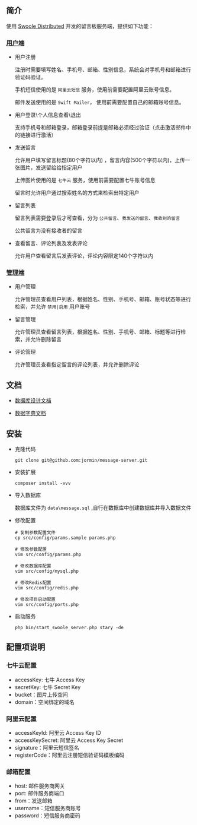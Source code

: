 ## 简介

使用 [Swoole Distributed](http://sd.youwoxing.net/) 开发的留言板服务端，提供如下功能：

### [用户端](https://github.com/jormin/message-frontend)

- 用户注册

    注册时需要填写姓名、手机号、邮箱、性别信息，系统会对手机号和邮箱进行验证码验证。
    
    手机短信使用的是 `阿里云短信` 服务，使用前需要配置阿里云账号信息。
    
    邮件发送使用的是 `Swift Mailer`， 使用前需要配置自己的邮箱账号信息。

- 用户登录\个人信息查看\退出

    支持手机号和邮箱登录，邮箱登录前提是邮箱必须经过验证（点击激活邮件中的链接进行激活）

- 发送留言

    允许用户填写留言标题(80个字符以内) ，留言内容(500个字符以内)，上传一张图片，发送留给给指定用户
    
    上传图片使用的是 `七牛云` 服务，使用前需要配置七牛账号信息
    
    留言时允许用户通过搜索姓名的方式来检索出特定用户
    
- 留言列表
    
    留言列表需要登录后才可查看，分为 `公共留言`、`我发送的留言`、`我收到的留言`

    公共留言为没有接收者的留言
    
- 查看留言、评论列表及发表评论

    允许用户查看留言后发表评论，评论内容限定140个字符以内
    
### [管理端](https://github.com/jormin/message-backend)

- 用户管理
    
    允许管理员查看用户列表，根据姓名、性别、手机号、邮箱、账号状态等进行检索，并允许 `禁用|启用` 用户账号

- 留言管理

    允许管理员查看留言列表，根据姓名、性别、手机号、邮箱、标题等进行检索，并允许删除留言

- 评论管理

    允许管理员查看指定留言的评论列表，并允许删除评论
    
## 文档

- [数据库设计文档](doc/数据库设计文档.md)

- [数据字典文档](doc/数据字典文档.md)
    
## 安装

- 克隆代码

    ```
    git clone git@github.com:jormin/message-server.git
    ```

- 安装扩展

    ```
    composer install -vvv
    ```
    
- 导入数据库

    数据库文件为 `data\message.sql` ,自行在数据库中创建数据库并导入数据文件

- 修改配置

    ```
    # 复制参数配置文件
    cp src/config/params.sample params.php
    
    # 修改参数配置
    vim src/config/params.php
    
    # 修改数据库配置
    vim src/config/mysql.php
    
    # 修改Redis配置
    vim src/config/redis.php
    
    # 修改项目启动配置
    vim src/config/ports.php
    ```

- 启动服务

    ```
    php bin/start_swoole_server.php stary -de
    ```

## 配置项说明

### 七牛云配置

- accessKey: 七牛 Access Key
- secretKey: 七牛 Secret Key
- bucket：图片上传空间
- domain：空间绑定的域名

### 阿里云配置

- accessKeyId: 阿里云 Access Key ID
- accessKeySecret: 阿里云 Access Key Secret
- signature：阿里云短信签名
- registerCode：阿里云注册短信验证码模板编码

### 邮箱配置

- host: 邮件服务商网关
- port: 邮件服务商端口
- from：发送邮箱
- username：短信服务商账号
- password：短信服务商密码